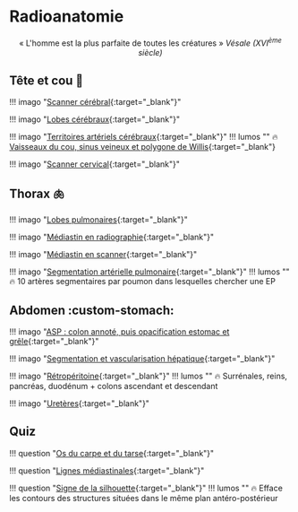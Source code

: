 # Radioanatomie

<p style="text-align: center">« L'homme est la plus parfaite de toutes les créatures » <i>Vésale (XVI<sup>ème</sup> siècle)</i></p>

## Tête et cou :brain:

!!! imago "[Scanner cérébral](https://radiopaedia.org/cases/73395/studies/84157){:target="_blank"}"

!!! imago "[Lobes cérébraux](https://radiopaedia.org/cases/61691/studies/69700?lang=gb){:target="_blank"}"

!!! imago "[Territoires artériels cérébraux](https://radiopaedia.org/cases/10814/studies/11258?lang=gb){:target="_blank"}"
    !!! lumos ""
        :fire: [Vaisseaux du cou, sinus veineux et polygone de Willis](https://radiopaedia.org/cases/42608/studies/45749){:target="_blank"}

!!! imago "[Scanner cervical](https://radiopaedia.org/cases/74853/studies/85868){:target="_blank"}"


## Thorax :lungs:

!!! imago "[Lobes pulmonaires](https://radiopaedia.org/cases/58938/studies/66192){:target="_blank"}"

!!! imago "[Médiastin en radiographie](https://radiopaedia.org/cases/46331/studies/50742){:target="_blank"}"

!!! imago "[Médiastin en scanner](https://radiopaedia.org/cases/afaeb3211ebdf9a71d6691f173581d7e/studies/148477?lang=gb){:target="_blank"}"

!!! imago "[Segmentation artérielle pulmonaire](https://radiopaedia.org/cases/168458/studies/136793){:target="_blank"}"
    !!! lumos ""
        :fire: 10 artères segmentaires par poumon dans lesquelles chercher une EP


## Abdomen :custom-stomach:

!!! imago "[ASP : colon annoté, puis opacification estomac et grêle](https://radiopaedia.org/cases/3d007ebb9a00c29ccc78386c8ead1c4e/studies/148292?lang=gb){:target="_blank"}"

!!! imago "[Segmentation et vascularisation hépatique](https://radiopaedia.org/cases/45972/studies/50576?source_of=https%3A%2F%2Fradiopaedia.org%2Farticles%2Fliver){:target="_blank"}"

!!! imago "[Rétropéritoine](https://radiopaedia.org/cases/7a16702712e4a16175770adde93fdae6/studies/148424?lang=us){:target="_blank"}"
    !!! lumos ""
        :fire: Surrénales, reins, pancréas, duodénum + colons ascendant et descendant

!!! imago "[Uretères](https://radiopaedia.org/cases/56625/studies/63384?source_of=https%3A%2F%2Fradiopaedia.org%2Farticles%2Fureter){:target="_blank"}"


## Quiz

!!! question "[Os du carpe et du tarse](https://radiopaedia.org/cases/dccf74a239a566bb601faae7166841dc/studies/148291?lang=gb){:target="_blank"}"

!!! question "[Lignes médiastinales](https://radiopaedia.org/cases/98a2e131545a432d46ac8b388dcda134/studies/148475?lang=gb){:target="_blank"}"

!!! question "[Signe de la silhouette](https://radiopaedia.org/cases/ec6f7b52677c7d9b00cae4734bb3b9cf/studies/148476?lang=gb){:target="_blank"}"
    !!! lumos ""
        :fire: Efface les contours des structures situées dans le même plan antéro-postérieur